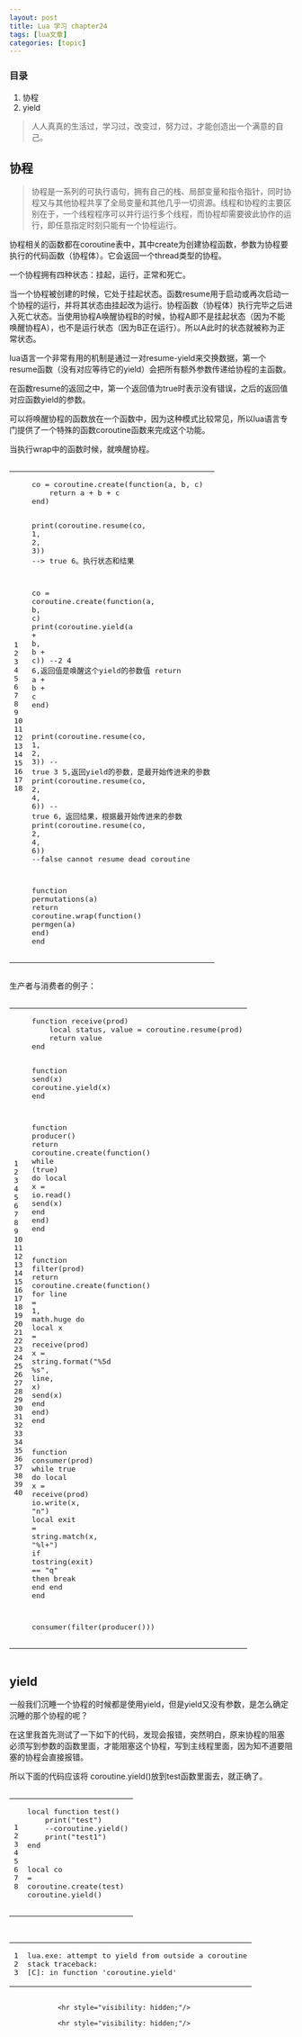 ```yaml
---
layout: post
title: Lua 学习 chapter24  
tags: [lua文章]
categories: [topic]
---
```

<h3 id="目录">目录</h3>
<ol>
  <li>协程</li>
  <li>yield</li>
</ol>

<blockquote>
  <p>人人真真的生活过，学习过，改变过，努力过，才能创造出一个满意的自己。</p>
</blockquote>

<h2 id="协程">协程</h2>

<blockquote>
  <p>协程是一系列的可执行语句，拥有自己的栈、局部变量和指令指针，同时协程又与其他协程共享了全局变量和其他几乎一切资源。线程和协程的主要区别在于，一个线程程序可以并行运行多个线程，而协程却需要彼此协作的运行，即任意指定时刻只能有一个协程运行。</p>
</blockquote>

<p>协程相关的函数都在coroutine表中，其中create为创建协程函数，参数为协程要执行的代码函数（协程体）。它会返回一个thread类型的协程。</p>

<p>一个协程拥有四种状态：挂起，运行，正常和死亡。</p>

<p>当一个协程被创建的时候，它处于挂起状态。函数resume用于启动或再次启动一个协程的运行，并将其状态由挂起改为运行。协程函数（协程体）执行完毕之后进入死亡状态。当使用协程A唤醒协程B的时候，协程A即不是挂起状态（因为不能唤醒协程A），也不是运行状态（因为B正在运行）。所以A此时的状态就被称为正常状态。</p>

<p>lua语言一个非常有用的机制是通过一对resume-yield来交换数据，第一个resume函数（没有对应等待它的yield）会把所有额外参数传递给协程的主函数。</p>

<p>在函数resume的返回之中，第一个返回值为true时表示没有错误，之后的返回值对应函数yield的参数。</p>

<p>可以将唤醒协程的函数放在一个函数中，因为这种模式比较常见，所以lua语言专门提供了一个特殊的函数coroutine函数来完成这个功能。</p>

<p>当执行wrap中的函数时候，就唤醒协程。</p>

<div class="language-lua highlighter-rouge"><div class="highlight"><pre class="highlight"><code><table class="rouge-table"><tbody><tr><td class="rouge-gutter gl"><pre class="lineno">1
2
3
4
5
6
7
8
9
10
11
12
13
14
15
16
17
18
</pre></td><td class="rouge-code"><pre><span class="n">co</span> <span class="o">=</span> <span class="nb">coroutine.create</span><span class="p">(</span><span class="k">function</span><span class="p">(</span><span class="n">a</span><span class="p">,</span> <span class="n">b</span><span class="p">,</span> <span class="n">c</span><span class="p">)</span>
    <span class="k">return</span> <span class="n">a</span> <span class="o">+</span> <span class="n">b</span> <span class="o">+</span> <span class="n">c</span>
<span class="k">end</span><span class="p">)</span>

<span class="nb">print</span><span class="p">(</span><span class="nb">coroutine.resume</span><span class="p">(</span><span class="n">co</span><span class="p">,</span> <span class="mi">1</span><span class="p">,</span> <span class="mi">2</span><span class="p">,</span> <span class="mi">3</span><span class="p">))</span> <span class="c1">--&gt; true 6。执行状态和结果</span>

<span class="n">co</span> <span class="o">=</span> <span class="nb">coroutine.create</span><span class="p">(</span><span class="k">function</span><span class="p">(</span><span class="n">a</span><span class="p">,</span> <span class="n">b</span><span class="p">,</span> <span class="n">c</span><span class="p">)</span>
    <span class="nb">print</span><span class="p">(</span><span class="nb">coroutine.yield</span><span class="p">(</span><span class="n">a</span> <span class="o">+</span> <span class="n">b</span><span class="p">,</span> <span class="n">b</span> <span class="o">+</span> <span class="n">c</span><span class="p">))</span> <span class="c1">--2 4 6,返回值是唤醒这个yield的参数值</span>
    <span class="k">return</span> <span class="n">a</span> <span class="o">+</span> <span class="n">b</span> <span class="o">+</span> <span class="n">c</span>
<span class="k">end</span><span class="p">)</span>

<span class="nb">print</span><span class="p">(</span><span class="nb">coroutine.resume</span><span class="p">(</span><span class="n">co</span><span class="p">,</span> <span class="mi">1</span><span class="p">,</span> <span class="mi">2</span><span class="p">,</span> <span class="mi">3</span><span class="p">))</span> <span class="c1">-- true	3	5,返回yield的参数，是最开始传进来的参数</span>
<span class="nb">print</span><span class="p">(</span><span class="nb">coroutine.resume</span><span class="p">(</span><span class="n">co</span><span class="p">,</span> <span class="mi">2</span><span class="p">,</span> <span class="mi">4</span><span class="p">,</span> <span class="mi">6</span><span class="p">))</span> <span class="c1">-- true	6，返回结果，根据最开始传进来的参数</span>
<span class="nb">print</span><span class="p">(</span><span class="nb">coroutine.resume</span><span class="p">(</span><span class="n">co</span><span class="p">,</span> <span class="mi">2</span><span class="p">,</span> <span class="mi">4</span><span class="p">,</span> <span class="mi">6</span><span class="p">))</span> <span class="c1">--false	cannot resume dead coroutine</span>

<span class="k">function</span> <span class="nf">permutations</span><span class="p">(</span><span class="n">a</span><span class="p">)</span>
	<span class="k">return</span> <span class="nb">coroutine.wrap</span><span class="p">(</span><span class="k">function</span><span class="p">()</span> <span class="n">permgen</span><span class="p">(</span><span class="n">a</span><span class="p">)</span> <span class="k">end</span><span class="p">)</span>
<span class="k">end</span>
</pre></td></tr></tbody></table></code></pre></div></div>
<p>生产者与消费者的例子：</p>
<div class="language-lua highlighter-rouge"><div class="highlight"><pre class="highlight"><code><table class="rouge-table"><tbody><tr><td class="rouge-gutter gl"><pre class="lineno">1
2
3
4
5
6
7
8
9
10
11
12
13
14
15
16
17
18
19
20
21
22
23
24
25
26
27
28
29
30
31
32
33
34
35
36
37
38
39
40
</pre></td><td class="rouge-code"><pre><span class="k">function</span> <span class="nf">receive</span><span class="p">(</span><span class="n">prod</span><span class="p">)</span>
    <span class="kd">local</span> <span class="n">status</span><span class="p">,</span> <span class="n">value</span> <span class="o">=</span> <span class="nb">coroutine.resume</span><span class="p">(</span><span class="n">prod</span><span class="p">)</span>
    <span class="k">return</span> <span class="n">value</span>
<span class="k">end</span>

<span class="k">function</span> <span class="nf">send</span><span class="p">(</span><span class="n">x</span><span class="p">)</span>
    <span class="nb">coroutine.yield</span><span class="p">(</span><span class="n">x</span><span class="p">)</span>
<span class="k">end</span>

<span class="k">function</span> <span class="nf">producer</span><span class="p">()</span>
    <span class="k">return</span> <span class="nb">coroutine.create</span><span class="p">(</span><span class="k">function</span><span class="p">()</span>
        <span class="k">while</span> <span class="p">(</span><span class="kc">true</span><span class="p">)</span> <span class="k">do</span>
            <span class="kd">local</span> <span class="n">x</span> <span class="o">=</span> <span class="nb">io.read</span><span class="p">()</span>
            <span class="n">send</span><span class="p">(</span><span class="n">x</span><span class="p">)</span>
        <span class="k">end</span>
    <span class="k">end</span><span class="p">)</span>
<span class="k">end</span>

<span class="k">function</span> <span class="nf">filter</span><span class="p">(</span><span class="n">prod</span><span class="p">)</span>
    <span class="k">return</span> <span class="nb">coroutine.create</span><span class="p">(</span><span class="k">function</span><span class="p">()</span>
        <span class="k">for</span> <span class="n">line</span> <span class="o">=</span> <span class="mi">1</span><span class="p">,</span> <span class="nb">math.huge</span> <span class="k">do</span>
            <span class="kd">local</span> <span class="n">x</span> <span class="o">=</span> <span class="n">receive</span><span class="p">(</span><span class="n">prod</span><span class="p">)</span>
            <span class="n">x</span> <span class="o">=</span> <span class="nb">string.format</span><span class="p">(</span><span class="s2">&#34;%5d %s&#34;</span><span class="p">,</span> <span class="n">line</span><span class="p">,</span> <span class="n">x</span><span class="p">)</span>
            <span class="n">send</span><span class="p">(</span><span class="n">x</span><span class="p">)</span>
        <span class="k">end</span>
    <span class="k">end</span><span class="p">)</span>
<span class="k">end</span>

<span class="k">function</span> <span class="nf">consumer</span><span class="p">(</span><span class="n">prod</span><span class="p">)</span>
    <span class="k">while</span> <span class="kc">true</span> <span class="k">do</span>
        <span class="kd">local</span> <span class="n">x</span> <span class="o">=</span> <span class="n">receive</span><span class="p">(</span><span class="n">prod</span><span class="p">)</span>
        <span class="nb">io.write</span><span class="p">(</span><span class="n">x</span><span class="p">,</span> <span class="s2">&#34;</span><span class="se">n</span><span class="s2">&#34;</span><span class="p">)</span>
        <span class="kd">local</span> <span class="n">exit</span> <span class="o">=</span> <span class="nb">string.match</span><span class="p">(</span><span class="n">x</span><span class="p">,</span> <span class="s2">&#34;%l+&#34;</span><span class="p">)</span>
        <span class="k">if</span> <span class="nb">tostring</span><span class="p">(</span><span class="n">exit</span><span class="p">)</span> <span class="o">==</span> <span class="s2">&#34;q&#34;</span> <span class="k">then</span>
            <span class="k">break</span>
        <span class="k">end</span>
    <span class="k">end</span>
<span class="k">end</span>

<span class="n">consumer</span><span class="p">(</span><span class="n">filter</span><span class="p">(</span><span class="n">producer</span><span class="p">()))</span>
</pre></td></tr></tbody></table></code></pre></div></div>

<h2 id="yield">yield</h2>

<p>一般我们沉睡一个协程的时候都是使用yield，但是yield又没有参数，是怎么确定沉睡的那个协程的呢？</p>

<p>在这里我首先测试了一下如下的代码，发现会报错，突然明白，原来协程的阻塞 必须写到参数的函数里面，才能阻塞这个协程，写到主线程里面，因为知不道要阻塞的协程会直接报错。</p>

<p>所以下面的代码应该将 coroutine.yield()放到test函数里面去，就正确了。</p>
<div class="language-lua highlighter-rouge"><div class="highlight"><pre class="highlight"><code><table class="rouge-table"><tbody><tr><td class="rouge-gutter gl"><pre class="lineno">1
2
3
4
5
6
7
8
</pre></td><td class="rouge-code"><pre><span class="kd">local</span> <span class="k">function</span> <span class="nf">test</span><span class="p">()</span>
    <span class="nb">print</span><span class="p">(</span><span class="s2">&#34;test&#34;</span><span class="p">)</span>
	<span class="c1">--coroutine.yield()</span>
    <span class="nb">print</span><span class="p">(</span><span class="s2">&#34;test1&#34;</span><span class="p">)</span>
<span class="k">end</span>

<span class="kd">local</span> <span class="n">co</span> <span class="o">=</span> <span class="nb">coroutine.create</span><span class="p">(</span><span class="n">test</span><span class="p">)</span>
<span class="nb">coroutine.yield</span><span class="p">()</span>
</pre></td></tr></tbody></table></code></pre></div></div>

<div class="language-plaintext highlighter-rouge"><div class="highlight"><pre class="highlight"><code><table class="rouge-table"><tbody><tr><td class="rouge-gutter gl"><pre class="lineno">1
2
3
</pre></td><td class="rouge-code"><pre>lua.exe: attempt to yield from outside a coroutine
stack traceback:
[C]: in function &#39;coroutine.yield&#39;
</pre></td></tr></tbody></table></code></pre></div></div>



                <hr style="visibility: hidden;"/>
                
                <hr style="visibility: hidden;"/>